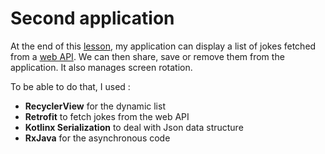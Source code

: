 # Second application

At the end of this [lesson](https://github.com/NicolasDuponchel/TeachingAndroid/tree/master/ChuckNorrisJokes), my application can display a list of jokes fetched from a [web API](https://api.chucknorris.io/). We can then share, save or remove them from the application. It also manages screen rotation.

To be able to do that, I used :
- **RecyclerView** for the dynamic list
- **Retrofit** to fetch jokes from the web API
- **Kotlinx Serialization** to deal with Json data structure
- **RxJava** for the asynchronous code